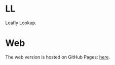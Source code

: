 # LL

Leafly Lookup.

# Web

The web version is hosted on GitHub Pages: [here](https://tytydraco.github.io/ll).
